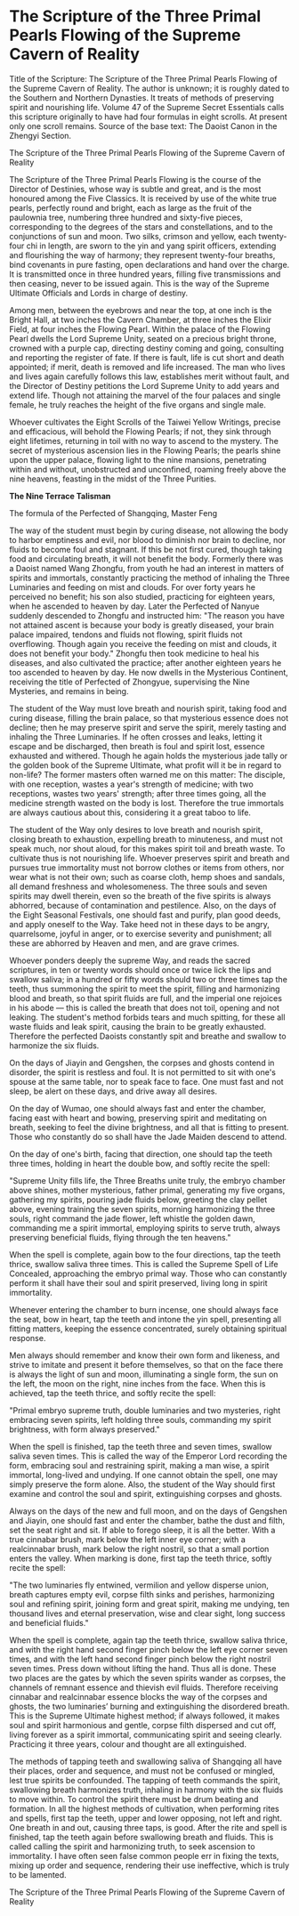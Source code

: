 # The Scripture of the Three Primal Pearls Flowing of the Supreme Cavern of Reality

Title of the Scripture: The Scripture of the Three Primal Pearls Flowing of the Supreme Cavern of Reality. The author is unknown; it is roughly dated to the Southern and Northern Dynasties. It treats of methods of preserving spirit and nourishing life. Volume 47 of the Supreme Secret Essentials calls this scripture originally to have had four formulas in eight scrolls. At present only one scroll remains. Source of the base text: The Daoist Canon in the Zhengyi Section.

The Scripture of the Three Primal Pearls Flowing of the Supreme Cavern of Reality

The Scripture of the Three Primal Pearls Flowing is the course of the Director of Destinies, whose way is subtle and great, and is the most honoured among the Five Classics. It is received by use of the white true pearls, perfectly round and bright, each as large as the fruit of the paulownia tree, numbering three hundred and sixty-five pieces, corresponding to the degrees of the stars and constellations, and to the conjunctions of sun and moon. Two silks, crimson and yellow, each twenty-four chi in length, are sworn to the yin and yang spirit officers, extending and flourishing the way of harmony; they represent twenty-four breaths, bind covenants in pure fasting, open declarations and hand over the charge. It is transmitted once in three hundred years, filling five transmissions and then ceasing, never to be issued again. This is the way of the Supreme Ultimate Officials and Lords in charge of destiny.

Among men, between the eyebrows and near the top, at one inch is the Bright Hall, at two inches the Cavern Chamber, at three inches the Elixir Field, at four inches the Flowing Pearl. Within the palace of the Flowing Pearl dwells the Lord Supreme Unity, seated on a precious bright throne, crowned with a purple cap, directing destiny coming and going, consulting and reporting the register of fate. If there is fault, life is cut short and death appointed; if merit, death is removed and life increased. The man who lives and lives again carefully follows this law, establishes merit without fault, and the Director of Destiny petitions the Lord Supreme Unity to add years and extend life. Though not attaining the marvel of the four palaces and single female, he truly reaches the height of the five organs and single male.

Whoever cultivates the Eight Scrolls of the Taiwei Yellow Writings, precise and efficacious, will behold the Flowing Pearls; if not, they sink through eight lifetimes, returning in toil with no way to ascend to the mystery. The secret of mysterious ascension lies in the Flowing Pearls; the pearls shine upon the upper palace, flowing light to the nine mansions, penetrating within and without, unobstructed and unconfined, roaming freely above the nine heavens, feasting in the midst of the Three Purities.

**The Nine Terrace Talisman**

The formula of the Perfected of Shangqing, Master Feng

The way of the student must begin by curing disease, not allowing the body to harbor emptiness and evil, nor blood to diminish nor brain to decline, nor fluids to become foul and stagnant. If this be not first cured, though taking food and circulating breath, it will not benefit the body. Formerly there was a Daoist named Wang Zhongfu, from youth he had an interest in matters of spirits and immortals, constantly practicing the method of inhaling the Three Luminaries and feeding on mist and clouds. For over forty years he perceived no benefit; his son also studied, practicing for eighteen years, when he ascended to heaven by day. Later the Perfected of Nanyue suddenly descended to Zhongfu and instructed him: "The reason you have not attained ascent is because your body is greatly diseased, your brain palace impaired, tendons and fluids not flowing, spirit fluids not overflowing. Though again you receive the feeding on mist and clouds, it does not benefit your body." Zhongfu then took medicine to heal his diseases, and also cultivated the practice; after another eighteen years he too ascended to heaven by day. He now dwells in the Mysterious Continent, receiving the title of Perfected of Zhongyue, supervising the Nine Mysteries, and remains in being.

The student of the Way must love breath and nourish spirit, taking food and curing disease, filling the brain palace, so that mysterious essence does not decline; then he may preserve spirit and serve the spirit, merely tasting and inhaling the Three Luminaries. If he often crosses and leaks, letting it escape and be discharged, then breath is foul and spirit lost, essence exhausted and withered. Though he again holds the mysterious jade tally or the golden book of the Supreme Ultimate, what profit will it be in regard to non-life? The former masters often warned me on this matter: The disciple, with one reception, wastes a year's strength of medicine; with two receptions, wastes two years' strength; after three times going, all the medicine strength wasted on the body is lost. Therefore the true immortals are always cautious about this, considering it a great taboo to life.

The student of the Way only desires to love breath and nourish spirit, closing breath to exhaustion, expelling breath to minuteness, and must not speak much, nor shout aloud, for this makes spirit toil and breath waste. To cultivate thus is not nourishing life. Whoever preserves spirit and breath and pursues true immortality must not borrow clothes or items from others, nor wear what is not their own; such as coarse cloth, hemp shoes and sandals, all demand freshness and wholesomeness. The three souls and seven spirits may dwell therein, even so the breath of the five spirits is always abhorred, because of contamination and pestilence. Also, on the days of the Eight Seasonal Festivals, one should fast and purify, plan good deeds, and apply oneself to the Way. Take heed not in these days to be angry, quarrelsome, joyful in anger, or to exercise severity and punishment; all these are abhorred by Heaven and men, and are grave crimes.

Whoever ponders deeply the supreme Way, and reads the sacred scriptures, in ten or twenty words should once or twice lick the lips and swallow saliva; in a hundred or fifty words should two or three times tap the teeth, thus summoning the spirit to meet the spirit, filling and harmonizing blood and breath, so that spirit fluids are full, and the imperial one rejoices in his abode — this is called the breath that does not toil, opening and not leaking. The student's method forbids tears and much spitting, for these all waste fluids and leak spirit, causing the brain to be greatly exhausted. Therefore the perfected Daoists constantly spit and breathe and swallow to harmonize the six fluids.

On the days of Jiayin and Gengshen, the corpses and ghosts contend in disorder, the spirit is restless and foul. It is not permitted to sit with one's spouse at the same table, nor to speak face to face. One must fast and not sleep, be alert on these days, and drive away all desires.

On the day of Wumao, one should always fast and enter the chamber, facing east with heart and bowing, preserving spirit and meditating on breath, seeking to feel the divine brightness, and all that is fitting to present. Those who constantly do so shall have the Jade Maiden descend to attend.

On the day of one's birth, facing that direction, one should tap the teeth three times, holding in heart the double bow, and softly recite the spell:

"Supreme Unity fills life, the Three Breaths unite truly, the embryo chamber above shines, mother mysterious, father primal, generating my five organs, gathering my spirits, pouring jade fluids below, greeting the clay pellet above, evening training the seven spirits, morning harmonizing the three souls, right command the jade flower, left whistle the golden dawn, commanding me a spirit immortal, employing spirits to serve truth, always preserving beneficial fluids, flying through the ten heavens."

When the spell is complete, again bow to the four directions, tap the teeth thrice, swallow saliva three times. This is called the Supreme Spell of Life Concealed, approaching the embryo primal way. Those who can constantly perform it shall have their soul and spirit preserved, living long in spirit immortality.

Whenever entering the chamber to burn incense, one should always face the seat, bow in heart, tap the teeth and intone the yin spell, presenting all fitting matters, keeping the essence concentrated, surely obtaining spiritual response.

Men always should remember and know their own form and likeness, and strive to imitate and present it before themselves, so that on the face there is always the light of sun and moon, illuminating a single form, the sun on the left, the moon on the right, nine inches from the face. When this is achieved, tap the teeth thrice, and softly recite the spell:

"Primal embryo supreme truth, double luminaries and two mysteries, right embracing seven spirits, left holding three souls, commanding my spirit brightness, with form always preserved."

When the spell is finished, tap the teeth three and seven times, swallow saliva seven times. This is called the way of the Emperor Lord recording the form, embracing soul and restraining spirit, making a man wise, a spirit immortal, long-lived and undying. If one cannot obtain the spell, one may simply preserve the form alone. Also, the student of the Way should first examine and control the soul and spirit, extinguishing corpses and ghosts.

Always on the days of the new and full moon, and on the days of Gengshen and Jiayin, one should fast and enter the chamber, bathe the dust and filth, set the seat right and sit. If able to forego sleep, it is all the better. With a true cinnabar brush, mark below the left inner eye corner; with a realcinnabar brush, mark below the right nostril, so that a small portion enters the valley. When marking is done, first tap the teeth thrice, softly recite the spell:

"The two luminaries fly entwined, vermilion and yellow disperse union, breath captures empty evil, corpse filth sinks and perishes, harmonizing soul and refining spirit, joining form and great spirit, making me undying, ten thousand lives and eternal preservation, wise and clear sight, long success and beneficial fluids."

When the spell is complete, again tap the teeth thrice, swallow saliva thrice, and with the right hand second finger pinch below the left eye corner seven times, and with the left hand second finger pinch below the right nostril seven times. Press down without lifting the hand. Thus all is done. These two places are the gates by which the seven spirits wander as corpses, the channels of remnant essence and thievish evil fluids. Therefore receiving cinnabar and realcinnabar essence blocks the way of the corpses and ghosts, the two luminaries’ burning and extinguishing the disordered breath. This is the Supreme Ultimate highest method; if always followed, it makes soul and spirit harmonious and gentle, corpse filth dispersed and cut off, living forever as a spirit immortal, communicating spirit and seeing clearly. Practicing it three years, colour and thought are all extinguished.

The methods of tapping teeth and swallowing saliva of Shangqing all have their places, order and sequence, and must not be confused or mingled, lest true spirits be confounded. The tapping of teeth commands the spirit, swallowing breath harmonizes truth, inhaling in harmony with the six fluids to move within. To control the spirit there must be drum beating and formation. In all the highest methods of cultivation, when performing rites and spells, first tap the teeth, upper and lower opposing, not left and right. One breath in and out, causing three taps, is good. After the rite and spell is finished, tap the teeth again before swallowing breath and fluids. This is called calling the spirit and harmonizing truth, to seek ascension to immortality. I have often seen false common people err in fixing the texts, mixing up order and sequence, rendering their use ineffective, which is truly to be lamented.

The Scripture of the Three Primal Pearls Flowing of the Supreme Cavern of Reality
